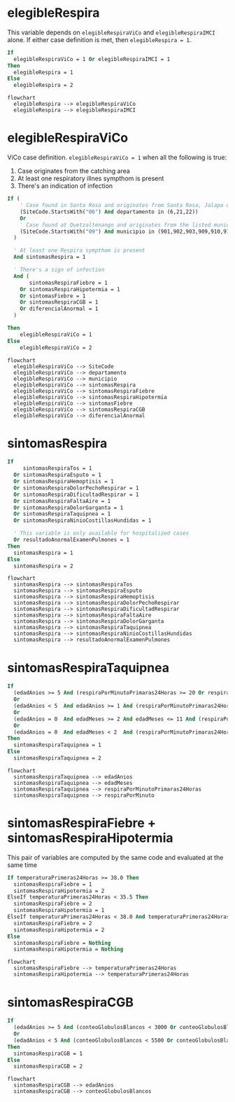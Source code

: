 # elegibleRespira

This variable depends on `elegibleRespiraViCo` and `elegibleRespiraIMCI` alone.
If either case definition is met, then `elegibleRespira = 1`.

```vb
If
  elegibleRespiraViCo = 1 Or elegibleRespiraIMCI = 1
Then
  elegibleRespira = 1
Else
  elegibleRespira = 2
```

```mermaid
flowchart
  elegibleRespira --> elegibleRespiraViCo
  elegibleRespira --> elegibleRespiraIMCI
```



# elegibleRespiraViCo

ViCo case definition. `elegibleRespiraViCo = 1` when all the following is true:
1. Case originates from the catching area
2. At least one respiratory illnes sympthom is present
3. There's an indication of infection

```vb
If (
    ' Case found in Santa Rosa and originates from Santa Rosa, Jalapa or Jutiapa
    (SiteCode.StartsWith("06") And departamento in (6,21,22))
    Or
    ' Case found at Quetzaltenango and originates from the listed municipios
    (SiteCode.StartsWith("09") And municipio in (901,902,903,909,910,911,913,914,916,923))
  )

  ' At least one Respira sympthom is present
  And sintomasRespira = 1

  ' There's a sign of infection
  And (
       sintomasRespiraFiebre = 1
    Or sintomasRespiraHipotermia = 1
    Or sintomasFiebre = 1
    Or sintomasRespiraCGB = 1
    Or diferencialAnormal = 1
  )

Then
    elegibleRespiraViCo = 1
Else
    elegibleRespiraViCo = 2
```

```mermaid
flowchart
  elegibleRespiraViCo --> SiteCode
  elegibleRespiraViCo --> departamento
  elegibleRespiraViCo --> municipio
  elegibleRespiraViCo --> sintomasRespira
  elegibleRespiraViCo --> sintomasRespiraFiebre
  elegibleRespiraViCo --> sintomasRespiraHipotermia
  elegibleRespiraViCo --> sintomasFiebre
  elegibleRespiraViCo --> sintomasRespiraCGB
  elegibleRespiraViCo --> diferencialAnormal
```



# sintomasRespira

```vb
If
     sintomasRespiraTos = 1
  Or sintomasRespiraEsputo = 1
  Or sintomasRespiraHemoptisis = 1
  Or sintomasRespiraDolorPechoRespirar = 1
  Or sintomasRespiraDificultadRespirar = 1
  Or sintomasRespiraFaltaAire = 1
  Or sintomasRespiraDolorGarganta = 1
  Or sintomasRespiraTaquipnea = 1
  Or sintomasRespiraNinioCostillasHundidas = 1

  ' This variable is only available for hospitalized cases
  Or resultadoAnormalExamenPulmones = 1
Then
  sintomasRespira = 1
Else
  sintomasRespira = 2
```

```mermaid
flowchart
  sintomasRespira --> sintomasRespiraTos
  sintomasRespira --> sintomasRespiraEsputo
  sintomasRespira --> sintomasRespiraHemoptisis
  sintomasRespira --> sintomasRespiraDolorPechoRespirar
  sintomasRespira --> sintomasRespiraDificultadRespirar
  sintomasRespira --> sintomasRespiraFaltaAire
  sintomasRespira --> sintomasRespiraDolorGarganta
  sintomasRespira --> sintomasRespiraTaquipnea
  sintomasRespira --> sintomasRespiraNinioCostillasHundidas
  sintomasRespira --> resultadoAnormalExamenPulmones
```



# sintomasRespiraTaquipnea

```vb
If
  (edadAnios >= 5 And (respiraPorMinutoPrimaras24Horas >= 20 Or respiraPorMinuto >= 20))
  Or
  (edadAnios < 5  And edadAnios >= 1 And (respiraPorMinutoPrimaras24Horas >= 40 Or respiraPorMinuto >= 40))
  Or
  (edadAnios = 0  And edadMeses >= 2 And edadMeses <= 11 And (respiraPorMinutoPrimaras24Horas >= 50 Or respiraPorMinuto >= 50))
  Or
  (edadAnios = 0  And edadMeses < 2  And (respiraPorMinutoPrimaras24Horas >= 60 Or respiraPorMinuto >= 60))
Then
  sintomasRespiraTaquipnea = 1
Else
  sintomasRespiraTaquipnea = 2
```

```mermaid
flowchart
  sintomasRespiraTaquipnea --> edadAnios
  sintomasRespiraTaquipnea --> edadMeses
  sintomasRespiraTaquipnea --> respiraPorMinutoPrimaras24Horas
  sintomasRespiraTaquipnea --> respiraPorMinuto
```



# sintomasRespiraFiebre + sintomasRespiraHipotermia

This pair of variables are computed by the same code and evaluated at the same time

```vb
If temperaturaPrimeras24Horas >= 38.0 Then
  sintomasRespiraFiebre = 1
  sintomasRespiraHipotermia = 2
ElseIf temperaturaPrimeras24Horas < 35.5 Then
  sintomasRespiraFiebre = 2
  sintomasRespiraHipotermia = 1
ElseIf temperaturaPrimeras24Horas < 38.0 And temperaturaPrimeras24Horas >= 35.5 Then
  sintomasRespiraFiebre = 2
  sintomasRespiraHipotermia = 2
Else
  sintomasRespiraFiebre = Nothing
  sintomasRespiraHipotermia = Nothing
```

```mermaid
flowchart
  sintomasRespiraFiebre --> temperaturaPrimeras24Horas
  sintomasRespiraHipotermia --> temperaturaPrimeras24Horas
```


# sintomasRespiraCGB

```vb
If
  (edadAnios >= 5 And (conteoGlobulosBlancos < 3000 Or conteoGlobulosBlancos > 11000))
  Or
  (edadAnios < 5 And (conteoGlobulosBlancos < 5500 Or conteoGlobulosBlancos > 15000))
Then
  sintomasRespiraCGB = 1
Else
  sintomasRespiraCGB = 2
```

```mermaid
flowchart
  sintomasRespiraCGB --> edadAnios
  sintomasRespiraCGB --> conteoGlobulosBlancos
```
